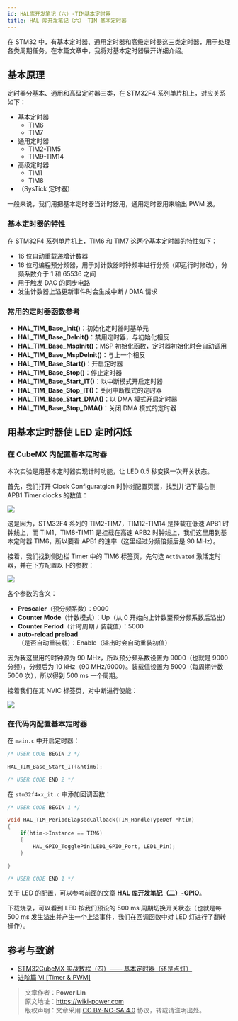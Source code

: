 ```yaml
---
id: HAL库开发笔记（六）-TIM基本定时器
title: HAL 库开发笔记（六）-TIM 基本定时器
---
```


在 STM32 中，有基本定时器、通用定时器和高级定时器这三类定时器，用于处理各类周期任务。在本篇文章中，我将对基本定时器展开详细介绍。

## 基本原理

定时器分基本、通用和高级定时器三类，在 STM32F4 系列单片机上，对应关系如下：

- 基本定时器
  - TIM6
  - TIM7
- 通用定时器
  - TIM2-TIM5
  - TIM9-TIM14
- 高级定时器
  - TIM1
  - TIM8
- （SysTick 定时器）

一般来说，我们用把基本定时器当计时器用，通用定时器用来输出 PWM 波。

### 基本定时器的特性

在 STM32F4 系列单片机上，TIM6 和 TIM7 这两个基本定时器的特性如下：

- 16 位自动重载递增计数器
- 16 位可编程预分频器，用于对计数器时钟频率进行分频（即运行时修改），分频系数介于 1 和 65536 之间
- 用于触发 DAC 的同步电路
- 发生计数器上溢更新事件时会生成中断 / DMA 请求

### 常用的定时器函数参考

- **HAL_TIM_Base_Init()**：初始化定时器时基单元
- **HAL_TIM_Base_DeInit()**：禁用定时器，与初始化相反
- **HAL_TIM_Base_MspInit()**：MSP 初始化函数，定时器初始化时会自动调用
- **HAL_TIM_Base_MspDeInit()**：与上一个相反
- **HAL_TIM_Base_Start()**：开启定时器
- **HAL_TIM_Base_Stop()**：停止定时器
- **HAL_TIM_Base_Start_IT()**：以中断模式开启定时器
- **HAL_TIM_Base_Stop_IT()**：关闭中断模式的定时器
- **HAL_TIM_Base_Start_DMA()**：以 DMA 模式开启定时器
- **HAL_TIM_Base_Stop_DMA()**：关闭 DMA 模式的定时器

## 用基本定时器使 LED 定时闪烁

### 在 CubeMX 内配置基本定时器

本次实验是用基本定时器实现计时功能，让 LED 0.5 秒变换一次开关状态。

首先，我们打开 Clock Configuratgion 时钟树配置页面，找到并记下最右侧 APB1 Timer clocks 的数值：

![](https://wiki-media-1253965369.cos.ap-guangzhou.myqcloud.com/img/20210407152250.png)

这是因为，STM32F4 系列的 TIM2-TIM7，TIM12-TIM14 是挂载在低速 APB1 时钟线上，而 TIM1，TIM8-TIM11 是挂载在高速 APB2 时钟线上，我们这里用到基本定时器 TIM6，所以要看 APB1 的速率（这里经过分频倍频后是 90 MHz）。

接着，我们找到侧边栏 Timer 中的 TIM6 标签页，先勾选 `Activated` 激活定时器，并在下方配置以下的参数：

![](https://wiki-media-1253965369.cos.ap-guangzhou.myqcloud.com/img/20210407153728.png)

各个参数的含义：

- **Prescaler**（预分频系数）：9000
- **Counter Mode**（计数模式）：Up（从 0 开始向上计数至预分频系数后溢出）
- **Counter Period**（计时周期 / 装载值）：5000
- **auto-reload preload**（是否自动重装载）：Enable（溢出时会自动重装初值）

因为我这里用的时钟源为 90 MHz，所以预分频系数设置为 9000（也就是 9000 分频），分频后为 10 kHz（90 MHz/9000）。装载值设置为 5000（每周期计数 5000 次），所以得到 500 ms 一个周期。

接着我们在其 NVIC 标签页，对中断进行使能：

![](https://wiki-media-1253965369.cos.ap-guangzhou.myqcloud.com/img/20210407155959.png)

### 在代码内配置基本定时器

在 `main.c` 中开启定时器：

```c title="main.c"
/* USER CODE BEGIN 2 */

HAL_TIM_Base_Start_IT(&htim6);

/* USER CODE END 2 */
```

在 `stm32f4xx_it.c` 中添加回调函数：

```c title="stm32f4xx_it.c"
/* USER CODE BEGIN 1 */

void HAL_TIM_PeriodElapsedCallback(TIM_HandleTypeDef *htim)
{
    if(htim->Instance == TIM6)
    {
        HAL_GPIO_TogglePin(LED1_GPIO_Port, LED1_Pin);
    }

}

/* USER CODE END 1 */
```

关于 LED 的配置，可以参考前面的文章 [**HAL 库开发笔记（二）-GPIO**](https://wiki-power.com/HAL%E5%BA%93%E5%BC%80%E5%8F%91%E7%AC%94%E8%AE%B0%EF%BC%88%E4%BA%8C%EF%BC%89-GPIO)。

下载烧录，可以看到 LED 按我们预设的 500 ms 周期切换开关状态（也就是每 500 ms 发生溢出并产生一个上溢事件，我们在回调函数中对 LED 灯进行了翻转操作）。

## 参考与致谢

- [STM32CubeMX 实战教程（四）—— 基本定时器（还是点灯）](https://blog.csdn.net/weixin_43892323/article/details/104534920)
- [进阶篇 VI [Timer & PWM]](https://alchemicronin.github.io/posts/fd31d369/)

> 文章作者：**Power Lin**  
> 原文地址：<https://wiki-power.com>  
> 版权声明：文章采用 [CC BY-NC-SA 4.0](https://creativecommons.org/licenses/by/4.0/deed.zh) 协议，转载请注明出处。
